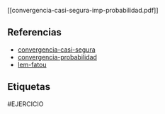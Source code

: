 [[convergencia-casi-segura-imp-probabilidad.pdf]]

## Referencias
- [convergencia-casi-segura](./convergencia-casi-segura.md)
- [convergencia-probabilidad](./convergencia-probabilidad.md)
- [lem-fatou](./lem-fatou.md)

## Etiquetas
#EJERCICIO 
